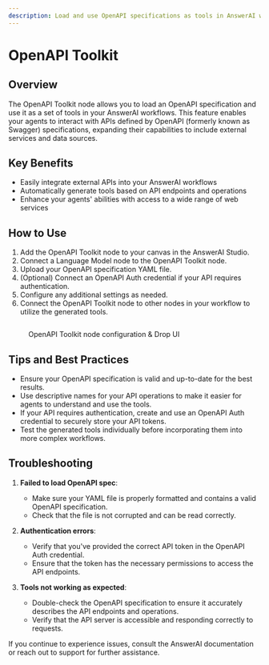```yaml
---
description: Load and use OpenAPI specifications as tools in AnswerAI workflows
---
```


# OpenAPI Toolkit

## Overview

The OpenAPI Toolkit node allows you to load an OpenAPI specification and use it as a set of tools in your AnswerAI workflows. This feature enables your agents to interact with APIs defined by OpenAPI (formerly known as Swagger) specifications, expanding their capabilities to include external services and data sources.

## Key Benefits

-   Easily integrate external APIs into your AnswerAI workflows
-   Automatically generate tools based on API endpoints and operations
-   Enhance your agents' abilities with access to a wide range of web services

## How to Use

1. Add the OpenAPI Toolkit node to your canvas in the AnswerAI Studio.
2. Connect a Language Model node to the OpenAPI Toolkit node.
3. Upload your OpenAPI specification YAML file.
4. (Optional) Connect an OpenAPI Auth credential if your API requires authentication.
5. Configure any additional settings as needed.
6. Connect the OpenAPI Toolkit node to other nodes in your workflow to utilize the generated tools.

<!-- TODO: Add a screenshot of the OpenAPI Toolkit node configuration in the AnswerAI Studio -->
<figure><img src="/.gitbook/assets/screenshots/openapitoolkit.png" alt="" /><figcaption><p> OpenAPI Toolkit node configuration   &#x26; Drop UI</p></figcaption></figure>

## Tips and Best Practices

-   Ensure your OpenAPI specification is valid and up-to-date for the best results.
-   Use descriptive names for your API operations to make it easier for agents to understand and use the tools.
-   If your API requires authentication, create and use an OpenAPI Auth credential to securely store your API tokens.
-   Test the generated tools individually before incorporating them into more complex workflows.

## Troubleshooting

1. **Failed to load OpenAPI spec**:

    - Make sure your YAML file is properly formatted and contains a valid OpenAPI specification.
    - Check that the file is not corrupted and can be read correctly.

2. **Authentication errors**:

    - Verify that you've provided the correct API token in the OpenAPI Auth credential.
    - Ensure that the token has the necessary permissions to access the API endpoints.

3. **Tools not working as expected**:
    - Double-check the OpenAPI specification to ensure it accurately describes the API endpoints and operations.
    - Verify that the API server is accessible and responding correctly to requests.

If you continue to experience issues, consult the AnswerAI documentation or reach out to support for further assistance.
